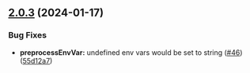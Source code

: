 ## [2.0.3](https://github.com/americanexpress/env-config-utils/compare/v2.0.2...v2.0.3) (2024-01-17)


### Bug Fixes

* **preprocessEnvVar:** undefined env vars would be set to string ([#46](https://github.com/americanexpress/env-config-utils/issues/46)) ([55d12a7](https://github.com/americanexpress/env-config-utils/commit/55d12a7ff4bec6070d1288c660726a6caebd872c))
